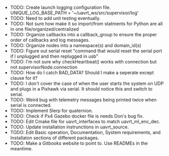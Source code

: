 

- TODO: Create launch logging configuration file. UNIQUE_LOG_BASE_PATH = '~/uavrt_ws/src/supervisor/log'
- TODO: Need to add unit testing eventually.
- TODO: Not sure how make it so import/from statments for Python are all in one file/organized/centralized
- TODO: Organize callbacks into a callback_group to ensure the proper order of callbacks and log messages.
- TODO: Organize nodes into a namespace(s) and domain_id(s)
- TODO: Figure out serial reset "command that would reset the serial port if I unplugged and then replugged in usb"
- TODO: I'm not sure why checkHeartbeat() works with connection but not supervisorNode.connection
- TODO: How do I catch BAD_DATA? Should I make a seperate except clause for it?
- TODO: I don't cover the case of when the user starts the system on UDP and plugs in a Pixhawk via serial. It should notice this and switch to serial.
- TODO: Weird bug with telemetry messages being printed twice when serial is connected.
- TODO: Implement Slerp for quaternion.
- TODO: Check if Px4 Gazebo docker file is needs Don's bug fix.
- TODO: Edit Cmake file for uavrt_interfaces to match uavrt_ml_enc_dec. 
- TODO: Update installation instrunctions in uavrt_source.
- TODO: Edit Basic operation, Documentation, System requirements, and Installaton sections of different packages. 
- TODO: Make a Gitbooks website to point to. Use READMEs in the meantime. 
